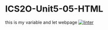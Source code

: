 # ICS2O-Unit5-05-HTML
this is my variable and let webpage
[![linter](https://github.com/Hafsa-Woyessa/ICS2O-Unit5-05-HTML/workflows/linter/badge.svg)](https://github.com/marketplace/actions/super-linter)
